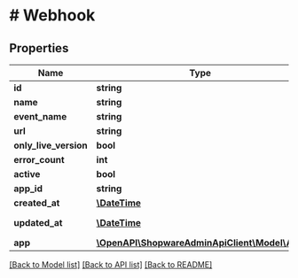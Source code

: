 # # Webhook

## Properties

Name | Type | Description | Notes
------------ | ------------- | ------------- | -------------
**id** | **string** |  | [optional]
**name** | **string** |  |
**event_name** | **string** |  |
**url** | **string** |  |
**only_live_version** | **bool** |  | [optional]
**error_count** | **int** |  | [readonly]
**active** | **bool** |  | [optional]
**app_id** | **string** |  | [optional]
**created_at** | [**\DateTime**](\DateTime.md) |  | [readonly]
**updated_at** | [**\DateTime**](\DateTime.md) |  | [optional] [readonly]
**app** | [**\OpenAPI\ShopwareAdminApiClient\Model\App**](App.md) |  | [optional]

[[Back to Model list]](../../README.md#models) [[Back to API list]](../../README.md#endpoints) [[Back to README]](../../README.md)
